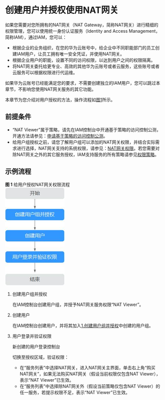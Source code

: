 # 创建用户并授权使用NAT网关<a name="zh-cn_topic_201905304"></a>

如果您需要对您所拥有的NAT网关（NAT Gateway，简称NAT网关）进行精细的权限管理，您可以使用统一身份认证服务（Identity and Access Management，简称IAM），通过IAM，您可以：

-   根据企业的业务组织，在您的华为云账号中，给企业中不同职能部门的员工创建IAM用户，让员工拥有唯一安全凭证，并使用NAT网关。
-   根据企业用户的职能，设置不同的访问权限，以达到用户之间的权限隔离。
-   将NAT网关委托给更专业、高效的其他华为云账号或者云服务，这些账号或者云服务可以根据权限进行代运维。

如果华为云账号已经能满足您的要求，不需要创建独立的IAM用户，您可以跳过本章节，不影响您使用NAT网关服务的其它功能。

本章节为您介绍对用户授权的方法，操作流程如[图1](#zh-cn_topic_0171158980_fig111743404535)所示。

## 前提条件<a name="section61001726122520"></a>

-   “NAT Viewer”属于策略，请先在IAM控制台中开通基于策略的访问控制公测，开通方法请参见：[申请基于策略的访问控制公测](https://support.huaweicloud.com/usermanual-iam/iam_01_019.html)。
-   给用户组授权之前，请您了解用户组可以添加的NAT网关权限，并结合实际需求进行选择，NAT网关支持的系统权限，请参见：[NAT网关权限](https://support.huaweicloud.com/productdesc-natgateway/nat_permission_0000.html)。若您需要对除NAT网关之外的其它服务授权，IAM支持服务的所有策略请参见[权限策略](https://support.huaweicloud.com/permissions/policy_list.html?product=natgateway)。

## 示例流程<a name="zh-cn_topic_0171158980_section203711514125317"></a>

**图 1**  给用户授权NAT网关权限流程<a name="zh-cn_topic_0171158980_fig111743404535"></a>  
![](figures/给用户授权NAT网关权限流程.jpg "给用户授权NAT网关权限流程")

1.  <a name="zh-cn_topic_0171158980_li527593485415"></a>创建用户组并授权

    在IAM控制台创建用户组，并授予NAT网关服务权限“NAT Viewer”。

2.  创建用户

    在IAM控制台创建用户，并将其加入[1.创建用户组并授权](#zh-cn_topic_0171158980_li527593485415)中创建的用户组。

3.  用户登录并验证权限

    新创建的用户登录控制台

    切换至授权区域，验证权限：

    -   在“服务列表”中选择NAT网关，进入NAT网关主界面，单击右上角“购买NAT网关”，如果无法购买NAT网关（假设当前权限仅包含NAT Viewer），表示“NAT Viewer”已生效。
    -   在“服务列表”中选择除NAT网关外（假设当前策略仅包含NAT Viewer）的任一服务，若提示权限不足，表示“NAT Viewer”已生效。


